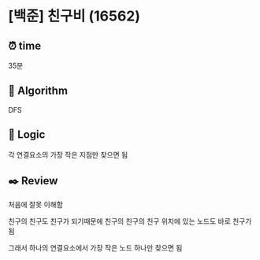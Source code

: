 # [백준] 친구비 (16562)
## ⏰ time
35분

## 📌 Algorithm
DFS

## 📍 Logic
각 연결요소의 가장 작은 지점만 찾으면 됨

## ✒️ Review
처음에 잘못 이해함 

친구의 친구도 친구가 되기때문에 친구의 친구의 친구 위치에 있는 노드도 바로 친구가 됨

그래서 하나의 연결요소에서 가장 작은 노드 하나만 찾으면 됨 
